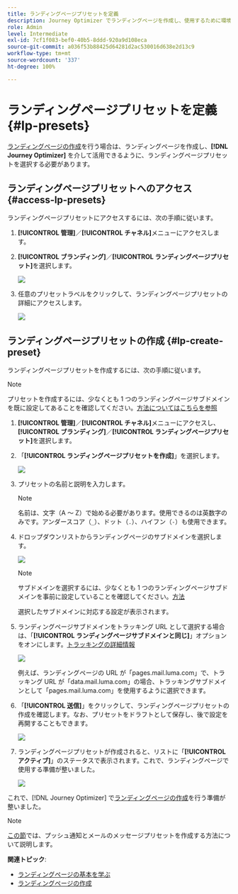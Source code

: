 ```yaml
---
title: ランディングページプリセットを定義
description: Journey Optimizer でランディングページを作成し、使用するために環境を設定する方法を説明
role: Admin
level: Intermediate
exl-id: 7cf1f083-bef0-40b5-8ddd-920a9d108eca
source-git-commit: a036f53b88425d64281d2ac530016d638e2d13c9
workflow-type: tm+mt
source-wordcount: '337'
ht-degree: 100%

---
```


# ランディングページプリセットを定義 {#lp-presets}

[ランディングページの作成](../landing-pages/create-lp.md#create-a-lp)を行う場合は、ランディングページを作成し、**[!DNL Journey Optimizer]** を介して活用できるように、ランディングページプリセットを選択する必要があります。

## ランディングページプリセットへのアクセス {#access-lp-presets}

ランディングページプリセットにアクセスするには、次の手順に従います。

1. **[!UICONTROL 管理]**／**[!UICONTROL チャネル]**&#x200B;メニューにアクセスします。

1. **[!UICONTROL ブランディング]**／**[!UICONTROL ランディングページプリセット]**&#x200B;を選択します。

   ![](assets/lp_presets-access.png)

1. 任意のプリセットラベルをクリックして、ランディングページプリセットの詳細にアクセスします。

   ![](assets/lp_preset-details.png)

## ランディングページプリセットの作成 {#lp-create-preset}

ランディングページプリセットを作成するには、次の手順に従います。

>[!NOTE]
>
>プリセットを作成するには、少なくとも 1 つのランディングページサブドメインを既に設定してあることを確認してください。[方法についてはこちらを参照](lp-subdomains.md)

1. **[!UICONTROL 管理]**／**[!UICONTROL チャネル]**&#x200B;メニューにアクセスし、**[!UICONTROL ブランディング]**／**[!UICONTROL ランディングページプリセット]**&#x200B;を選択します。

1. 「**[!UICONTROL ランディングページプリセットを作成]**」を選択します。

   ![](assets/lp_create-preset-temp.png)

1. プリセットの名前と説明を入力します。

   >[!NOTE]
   >
   > 名前は、文字（A ～ Z）で始める必要があります。使用できるのは英数字のみです。アンダースコア（`_`）、ドット（`.`）、ハイフン（`-`）も使用できます。

1. ドロップダウンリストからランディングページのサブドメインを選択します。

   ![](assets/lp_preset-subdomain.png)

   >[!NOTE]
   >
   >サブドメインを選択するには、少なくとも 1 つのランディングページサブドメインを事前に設定していることを確認してください。[方法](#lp-subdomains)

   選択したサブドメインに対応する設定が表示されます。

1. ランディングページサブドメインをトラッキング URL として選択する場合は、「**[!UICONTROL ランディングページサブドメインと同じ]**」オプションをオンにします。[トラッキングの詳細情報](../design/message-tracking.md)

   ![](assets/lp_preset-subdomain-settings-same.png)

   例えば、ランディングページの URL が「pages.mail.luma.com」で、トラッキング URL が「data.mail.luma.com」の場合、トラッキングサブドメインとして「pages.mail.luma.com」を使用するように選択できます。

1. 「**[!UICONTROL 送信]**」をクリックして、ランディングページプリセットの作成を確認します。なお、プリセットをドラフトとして保存し、後で設定を再開することもできます。

   ![](assets/lp_preset-subdomain-settings-submit.png)

1. ランディングページプリセットが作成されると、リストに「**[!UICONTROL アクティブ]**」のステータスで表示されます。これで、ランディングページで使用する準備が整いました。

   ![](assets/lp-preset-active-temp.png)

これで、[!DNL Journey Optimizer] で[ランディングページの作成](../landing-pages/create-lp.md)を行う準備が整いました。

>[!NOTE]
>
>[この節](message-presets.md)では、プッシュ通知とメールのメッセージプリセットを作成する方法について説明します。

**関連トピック**:

* [ランディングページの基本を学ぶ](../landing-pages/get-started-lp.md)
* [ランディングページの作成](../landing-pages/create-lp.md#create-a-lp)
